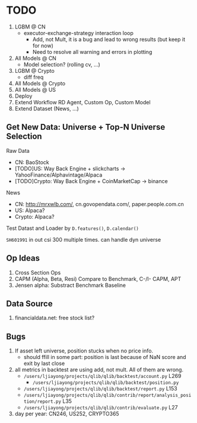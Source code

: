 # TODO
1. LGBM @ CN
    - executor-exchange-strategy interaction loop
        - Add, not Mult, it is a bug and lead to wrong results (but keep it for now)
        - Need to resolve all warning and errors in plotting
2. All Models @ CN
    - Model selection? (rolling cv, ...)
3. LGBM @ Crypto
    - diff freq
4. All Models @ Crypto
5. All Models @ US
6. Deploy
7. Extend Workflow RD Agent, Custom Op, Custom Model
8. Extend Dataset (News, ...)

## Get New Data: Universe + Top-N Universe Selection
Raw Data
- CN: BaoStock
- [TODO]US: Way Back Engine + slickcharts -> YahooFinance/Alphavintage/Alpaca
- [TODO]Crypto: Way Back Engine + CoinMarketCap -> binance

News
- CN: http://mrxwlb.com/, cn.govopendata.com/, paper.people.com.cn
- US: Alpaca?
- Crypto: Alpaca?

Test Datast and Loader by `D.features()`, `D.calendar()`

`SH601991` in out csi 300 multiple times. can handle dyn universe

## Op Ideas
1. Cross Section Ops
2. CAPM (Alpha, Beta, Resi) Compare to Benchmark, C-/I- CAPM, APT
3. Jensen alpha: Substract Benchmark Baseline

## Data Source
1. financialdata.net: free stock list?

## Bugs
1. If asset left universe, position stucks when no price info. 
    - should ffill in some part: position is last because of NaN score and exit by last close
2. all metrics in backtest are using add, not mult. All of them are wrong.
    - `/users/ljiayong/projects/qlib/qlib/backtest/account.py` L269
        - `/users/ljiayong/projects/qlib/qlib/backtest/position.py`
    - `/users/ljiayong/projects/qlib/qlib/backtest/report.py` L153
    - `/users/ljiayong/projects/qlib/qlib/contrib/report/analysis_position/report.py` L35
    - `/users/ljiayong/projects/qlib/qlib/contrib/evaluate.py` L27
3. day per year: CN246, US252, CRYPTO365